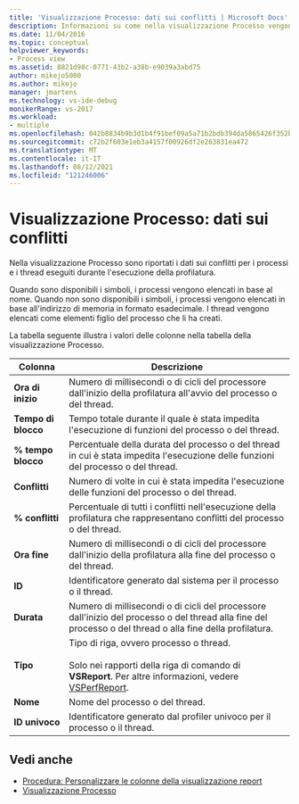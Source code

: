 ```yaml
---
title: 'Visualizzazione Processo: dati sui conflitti | Microsoft Docs'
description: Informazioni su come nella visualizzazione Processo vengono visualizzati i dati relativi ai processi e ai thread eseguiti durante l'esecuzione della profilatura.
ms.date: 11/04/2016
ms.topic: conceptual
helpviewer_keywords:
- Process view
ms.assetid: 8821d98c-0771-43b2-a38b-e9039a3abd75
author: mikejo5000
ms.author: mikejo
manager: jmartens
ms.technology: vs-ide-debug
monikerRange: vs-2017
ms.workload:
- multiple
ms.openlocfilehash: 042b8834b9b3d1b4f91bef09a5a71b2bdb394da5865426f352b28446ee858811
ms.sourcegitcommit: c72b2f603e1eb3a4157f00926df2e263831ea472
ms.translationtype: MT
ms.contentlocale: it-IT
ms.lasthandoff: 08/12/2021
ms.locfileid: "121246006"
---
```

# <a name="process-view---contention-data"></a>Visualizzazione Processo: dati sui conflitti
Nella visualizzazione Processo sono riportati i dati sui conflitti per i processi e i thread eseguiti durante l'esecuzione della profilatura.

 Quando sono disponibili i simboli, i processi vengono elencati in base al nome. Quando non sono disponibili i simboli, i processi vengono elencati in base all'indirizzo di memoria in formato esadecimale. I thread vengono elencati come elementi figlio del processo che li ha creati.

 La tabella seguente illustra i valori delle colonne nella tabella della visualizzazione Processo.

|Colonna|Descrizione|
|------------|-----------------|
|**Ora di inizio**|Numero di millisecondi o di cicli del processore dall'inizio della profilatura all'avvio del processo o del thread.|
|**Tempo di blocco**|Tempo totale durante il quale è stata impedita l'esecuzione di funzioni del processo o del thread.|
|**% tempo blocco**|Percentuale della durata del processo o del thread in cui è stata impedita l'esecuzione delle funzioni del processo o del thread.|
|**Conflitti**|Numero di volte in cui è stata impedita l'esecuzione delle funzioni del processo o del thread.|
|**% conflitti**|Percentuale di tutti i conflitti nell'esecuzione della profilatura che rappresentano conflitti del processo o del thread.|
|**Ora fine**|Numero di millisecondi o di cicli del processore dall'inizio della profilatura alla fine del processo o del thread.|
|**ID**|Identificatore generato dal sistema per il processo o il thread.|
|**Durata**|Numero di millisecondi o di cicli del processore dall'inizio del processo o del thread alla fine del processo o del thread o alla fine della profilatura.|
|**Tipo**|Tipo di riga, ovvero processo o thread.<br /><br /> Solo nei rapporti della riga di comando di **VSReport**. Per altre informazioni, vedere [VSPerfReport](../profiling/vsperfreport.md).|
|**Nome**|Nome del processo o del thread.|
|**ID univoco**|Identificatore generato dal profiler univoco per il processo o il thread.|

## <a name="see-also"></a>Vedi anche
- [Procedura: Personalizzare le colonne della visualizzazione report](../profiling/how-to-customize-report-view-columns.md)
- [Visualizzazione Processo](../profiling/process-view.md)
